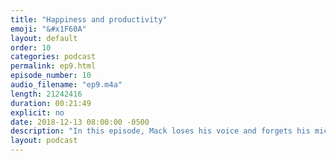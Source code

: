 ```yaml
---
title: "Happiness and productivity"
emoji: "&#x1F60A"
layout: default
order: 10
categories: podcast
permalink: ep9.html
episode_number: 10
audio_filename: "ep9.m4a"
length: 21242416
duration: 00:21:49
explicit: no
date: 2018-12-13 08:00:00 -0500
description: "In this episode, Mack loses his voice and forgets his mic. Then they talk about if being productive leads to happiness or vice versa. Then they touch on Universal Basic Income (UBI)."
layout: podcast
---
```


